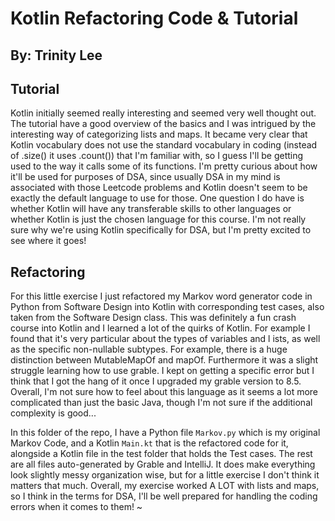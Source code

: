 # Kotlin Refactoring Code & Tutorial

## By: Trinity Lee

## Tutorial
Kotlin initially seemed really interesting and seemed very well thought out. The tutorial have a good overview of the basics and I was intrigued by the interesting way of categorizing lists and maps. It became very clear that Kotlin vocabulary does not use the standard vocabulary in coding (instead of .size() it uses .count()) that I'm familiar with, so I guess I'll be getting used to the way it calls some of its functions. I'm pretty curious about how it'll be used for purposes of DSA, since usually DSA in my mind is associated with those Leetcode problems and Kotlin doesn't seem to be exactly the default language to use for those. One question I do have is whether Kotlin will have any transferable skills to other languages or whether Kotlin is just the chosen language for this course. I'm not really sure why we're using Kotlin specifically for DSA, but I'm pretty excited to see where it goes!

## Refactoring
For this little exercise I just refactored my Markov word generator code in Python from Software Design into Kotlin with corresponding test cases, also taken from the Software Design
class. This was definitely a fun crash course into Kotlin and I learned a lot of the quirks of Kotlin. For example I found that it's very particular about the types of variables and l
ists, as well as the specific non-nullable subtypes. For example, there is a huge distinction between MutableMapOf and mapOf. Furthermore it was a slight struggle learning how to use
grable. I kept on getting a specific error but I think that I got the hang of it once I upgraded my grable version to 8.5. Overall, I'm not sure how to feel about this language as it
seems a lot more complicated than just the basic Java, though I'm not sure if the additional complexity is good...

In this folder of the repo, I have a Python file `Markov.py` which is my original Markov Code, and a Kotlin `Main.kt` that is the refactored code for it, alongside a Kotlin file in the test folder that holds the Test cases. The rest are all files auto-generated by Grable and IntelliJ. It does make everything look slightly messy organization wise, but for a little exercise I don't think it matters that much. 
Overall, my exercise worked A LOT with lists and maps, so I think in the terms for DSA, I'll be well prepared for handling the coding errors when it comes to them!
~                                                                                                                                                                            
